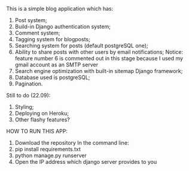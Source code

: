 This is a simple blog application which has:

1. Post system;
2. Build-in Django authentication system;
3. Comment system;
4. Tagging system for blogposts;
5. Searching system for posts (default postgreSQL one);
6. Ability to share posts with other users by email notifications;
Notice: feature number 6 is commented out in this stage because I used my gmail
account as an SMTP server
7. Search engine optimization with built-in sitemap Django framework;
8. Database used is postgreSQL;
9. Pagination.

Still to do (22.09):

1. Styling;
2. Deploying on Heroku;
3. Other flashy features?

HOW TO RUN THIS APP:

1. Download the repository
In the command line:
2. pip install requirements.txt
3. python manage.py runserver
4. Open the IP address which django server provides to you

